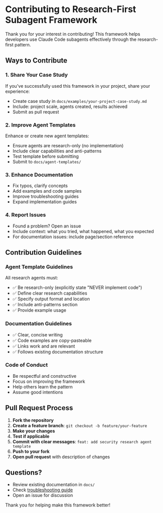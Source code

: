 # Contributing to Research-First Subagent Framework

Thank you for your interest in contributing! This framework helps developers use Claude Code subagents effectively through the research-first pattern.

## Ways to Contribute

### 1. Share Your Case Study
If you've successfully used this framework in your project, share your experience:
- Create case study in `docs/examples/your-project-case-study.md`
- Include: project scale, agents created, results achieved
- Submit as pull request

### 2. Improve Agent Templates
Enhance or create new agent templates:
- Ensure agents are research-only (no implementation)
- Include clear capabilities and anti-patterns
- Test template before submitting
- Submit to `docs/agent-templates/`

### 3. Enhance Documentation
- Fix typos, clarify concepts
- Add examples and code samples
- Improve troubleshooting guides
- Expand implementation guides

### 4. Report Issues
- Found a problem? Open an issue
- Include context: what you tried, what happened, what you expected
- For documentation issues: include page/section reference

## Contribution Guidelines

### Agent Template Guidelines
All research agents must:
- ✅ Be research-only (explicitly state "NEVER implement code")
- ✅ Define clear research capabilities
- ✅ Specify output format and location
- ✅ Include anti-patterns section
- ✅ Provide example usage

### Documentation Guidelines
- ✅ Clear, concise writing
- ✅ Code examples are copy-pasteable
- ✅ Links work and are relevant
- ✅ Follows existing documentation structure

### Code of Conduct
- Be respectful and constructive
- Focus on improving the framework
- Help others learn the pattern
- Assume good intentions

## Pull Request Process

1. **Fork the repository**
2. **Create a feature branch**: `git checkout -b feature/your-feature`
3. **Make your changes**
4. **Test if applicable**
5. **Commit with clear messages**: `feat: add security research agent template`
6. **Push to your fork**
7. **Open pull request** with description of changes

## Questions?

- Review existing documentation in `docs/`
- Check [troubleshooting guide](./docs/implementation-guides/troubleshooting.md)
- Open an issue for discussion

Thank you for helping make this framework better!
